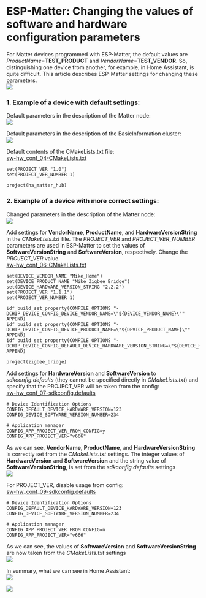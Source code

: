 # ESP-Matter: Changing the values of software and hardware configuration parameters
For Matter devices programmed with ESP-Matter, the default values are *ProductName*=**TEST_PRODUCT** and *VendorName*=**TEST_VENDOR**. So, distinguishing one device from another, for example, in Home Assistant, is quite difficult. This article describes ESP-Matter settings for changing these parameters.  
![](MATTER_SW-HW_CONF/sw-hw_conf_01.png)  
  
### 1. Example of a device with default settings:  
Default parameters in the description of the Matter node:  
![](MATTER_SW-HW_CONF/sw-hw_conf_02.png)  

Default parameters in the description of the BasicInformation cluster:  
![](MATTER_SW-HW_CONF/sw-hw_conf_03.png)  

Default contents of the CMakeLists.txt file:  
[sw-hw_conf_04-CMakeLists.txt](sw-hw_conf_04-CMakeLists.txt)  
~~~
set(PROJECT_VER "1.0")
set(PROJECT_VER_NUMBER 1)

project(ha_matter_hub)
~~~
  
### 2. Example of a device with more correct settings:  
Changed parameters in the description of the Matter node:  
![](MATTER_SW-HW_CONF/sw-hw_conf_05.png)  

Add settings for **VendorName**, **ProductName**, and **HardwareVersionString** in the *CMakeLists.txt* file. The *PROJECT_VER* and *PROJECT_VER_NUMBER* parameters are used in ESP-Matter to set the values of **SoftwareVersionString** and **SoftwareVersion**, respectively. Change the *PROJECT_VER* value.  
[sw-hw_conf_06-CMakeLists.txt](sw-hw_conf_06-CMakeLists.txt)  
~~~
set(DEVICE_VENDOR_NAME "Mike_Home")
set(DEVICE_PRODUCT_NAME "Mike_Zigbee_Bridge")
set(DEVICE_HARDWARE_VERSION_STRING "2.2.2")
set(PROJECT_VER "1.1.1")
set(PROJECT_VER_NUMBER 1)

idf_build_set_property(COMPILE_OPTIONS "-DCHIP_DEVICE_CONFIG_DEVICE_VENDOR_NAME=\"${DEVICE_VENDOR_NAME}\"" APPEND)
idf_build_set_property(COMPILE_OPTIONS "-DCHIP_DEVICE_CONFIG_DEVICE_PRODUCT_NAME=\"${DEVICE_PRODUCT_NAME}\"" APPEND)
idf_build_set_property(COMPILE_OPTIONS "-DCHIP_DEVICE_CONFIG_DEFAULT_DEVICE_HARDWARE_VERSION_STRING=\"${DEVICE_HARDWARE_VERSION_STRING}\"" APPEND)

project(zigbee_bridge)
~~~
  
Add settings for **HardwareVersion** and **SoftwareVersion** to *sdkconfig.defaults* (they cannot be specified directly in *CMakeLists.txt*) and specify that the PROJECT_VER will be taken from the config:  
[sw-hw_conf_07-sdkconfig.defaults](sw-hw_conf_07-sdkconfig.defaults)  
~~~
# Device Identification Options
CONFIG_DEFAULT_DEVICE_HARDWARE_VERSION=123
CONFIG_DEVICE_SOFTWARE_VERSION_NUMBER=234

# Application manager
CONFIG_APP_PROJECT_VER_FROM_CONFIG=y
CONFIG_APP_PROJECT_VER="v666"
~~~

As we can see, **VendorName**, **ProductName**, and **HardwareVersionString** is correctly set from the *CMakeLists.txt* settings. The integer values of **HardwareVersion** and **SoftwareVersion** and the string value of **SoftwareVersionString**, is set from the *sdkconfig.defaults* settings  
![](MATTER_SW-HW_CONF/sw-hw_conf_08.png)  

For PROJECT_VER, disable usage from config:  
[sw-hw_conf_09-sdkconfig.defaults](sw-hw_conf_09-sdkconfig.defaults)  
~~~
# Device Identification Options
CONFIG_DEFAULT_DEVICE_HARDWARE_VERSION=123
CONFIG_DEVICE_SOFTWARE_VERSION_NUMBER=234

# Application manager
CONFIG_APP_PROJECT_VER_FROM_CONFIG=n
CONFIG_APP_PROJECT_VER="v666"
~~~

As we can see, the values of **SoftwareVersion** and **SoftwareVersionString** are now taken from the *CMakeLists.txt* settings  
![](MATTER_SW-HW_CONF/sw-hw_conf_10.png)  
  
In summary, what we can see in Home Assistant:  
![](MATTER_SW-HW_CONF/sw-hw_conf_11.png)  
  
![](MATTER_SW-HW_CONF/sw-hw_conf_12.png)  
  
